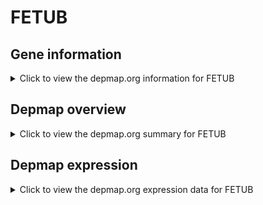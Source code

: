 <h1>FETUB</h1>

<h2>Gene information</h2>
<details>
  <summary>Click to view the depmap.org information for FETUB</summary>
  <iframe src="https://depmap.org/portal/gene/FETUB?tab=about" style="border:none;width:100%;height:800px"></iframe>
</details>

<h2>Depmap overview</h2>
<details>
  <summary>Click to view the depmap.org summary for FETUB</summary>
  <iframe src="https://depmap.org/portal/gene/FETUB?tab=overview" style="border:none;width:100%;height:800px"></iframe>
</details>

<h2>Depmap expression</h2>
<details>
  <summary>Click to view the depmap.org expression data for FETUB</summary>
  <iframe src="https://depmap.org/portal/gene/FETUB?tab=characterization" style="border:none;width:100%;height:800px"></iframe>
</details>


<!--
<h2>Reactome Pathway diagram</h2>
PNAME
-->


